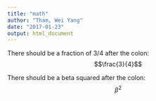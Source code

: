 ```yaml
---
title: "math"
author: "Tham, Wei Yang"
date: "2017-01-23"
output: html_document
---
```




There should be a fraction of 3/4 after the colon: $$\frac{3}{4}$$

There should be a beta squared after the colon: $$\beta^2$$
